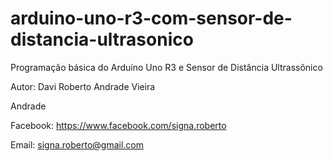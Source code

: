 arduino-uno-r3-com-sensor-de-distancia-ultrasonico
==================================================

Programação básica do Arduíno Uno R3 e Sensor de Distância Ultrassônico

Autor: Davi Roberto Andrade Vieira

Andrade

Facebook: https://www.facebook.com/signa.roberto

Email: signa.roberto@gmail.com
